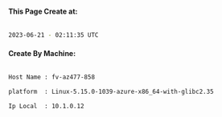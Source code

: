 
   
#### This Page Create at:

```bash

2023-06-21 - 02:11:35 UTC

```

#### Create By Machine:

```bash

Host Name : fv-az477-858

platform  : Linux-5.15.0-1039-azure-x86_64-with-glibc2.35

Ip Local  : 10.1.0.12

```

